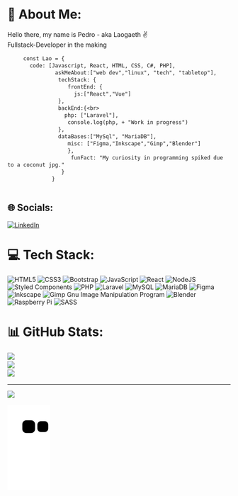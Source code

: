 # 💫 About Me:
Hello there, my name is Pedro - aka Laogaeth ✌️<br>
Fullstack-Developer in the making
```
     const Lao = { 
       code: [Javascript, React, HTML, CSS, C#, PHP],
               askMeAbout:["web dev","linux", "tech", "tabletop"],
                techStack: {  
                   frontEnd: {            
                     js:["React","Vue"]
                }, 
                backEnd:{<br>            
                  php: ["Laravel"],     
                   console.log(php, + "Work in progress")
                },   
                dataBases:["MySql", "MariaDB"],
                   misc: ["Figma,"Inkscape","Gimp","Blender"] 
                   },  
                    funFact: "My curiosity in programming spiked due to a coconut jpg."
                 }
              }
   
```

## 🌐 Socials:
[![LinkedIn](https://img.shields.io/badge/LinkedIn-%230077B5.svg?logo=linkedin&logoColor=white)](https://linkedin.com/in/https://www.linkedin.com/in/consolelogpedro/) 

# 💻 Tech Stack:
![HTML5](https://img.shields.io/badge/html5-%23E34F26.svg?style=for-the-badge&logo=html5&logoColor=white) ![CSS3](https://img.shields.io/badge/css3-%231572B6.svg?style=for-the-badge&logo=css3&logoColor=white) ![Bootstrap](https://img.shields.io/badge/bootstrap-%23563D7C.svg?style=for-the-badge&logo=bootstrap&logoColor=white) ![JavaScript](https://img.shields.io/badge/javascript-%23323330.svg?style=for-the-badge&logo=javascript&logoColor=%23F7DF1E) ![React](https://img.shields.io/badge/react-%2320232a.svg?style=for-the-badge&logo=react&logoColor=%2361DAFB) ![NodeJS](https://img.shields.io/badge/node.js-6DA55F?style=for-the-badge&logo=node.js&logoColor=white) ![Styled Components](https://img.shields.io/badge/styled--components-DB7093?style=for-the-badge&logo=styled-components&logoColor=white) ![PHP](https://img.shields.io/badge/php-%23777BB4.svg?style=for-the-badge&logo=php&logoColor=white) ![Laravel](https://img.shields.io/badge/laravel-%23FF2D20.svg?style=for-the-badge&logo=laravel&logoColor=white) ![MySQL](https://img.shields.io/badge/mysql-%2300f.svg?style=for-the-badge&logo=mysql&logoColor=white) ![MariaDB](https://img.shields.io/badge/MariaDB-003545?style=for-the-badge&logo=mariadb&logoColor=white) 	![Figma](https://img.shields.io/badge/figma-%23F24E1E.svg?style=for-the-badge&logo=figma&logoColor=white) ![Inkscape](https://img.shields.io/badge/Inkscape-e0e0e0?style=for-the-badge&logo=inkscape&logoColor=080A13) ![Gimp Gnu Image Manipulation Program](https://img.shields.io/badge/Gimp-657D8B?style=for-the-badge&logo=gimp&logoColor=FFFFFF) ![Blender](https://img.shields.io/badge/blender-%23F5792A.svg?style=for-the-badge&logo=blender&logoColor=white) ![Raspberry Pi](https://img.shields.io/badge/-RaspberryPi-C51A4A?style=for-the-badge&logo=Raspberry-Pi) ![SASS](https://img.shields.io/badge/SASS-hotpink.svg?style=for-the-badge&logo=SASS&logoColor=white)

# 📊 GitHub Stats:
![](https://github-readme-stats.vercel.app/api?username=Gallyfreian&theme=gotham&hide_border=false&include_all_commits=false&count_private=false)<br/>
![](https://github-readme-streak-stats.herokuapp.com/?user=Gallyfreian&theme=gotham&hide_border=false)<br/>
![](https://github-readme-stats.vercel.app/api/top-langs/?username=Gallyfreian&theme=gotham&hide_border=false&include_all_commits=false&count_private=false&layout=compact)

---
[![](https://visitcount.itsvg.in/api?id=Gallyfreian&icon=2&color=0)](https://visitcount.itsvg.in)

            

![Snake animation](https://github.com/Gallyfreian/Gallyfreian/blob/output/github-contribution-grid-snake.svg)




